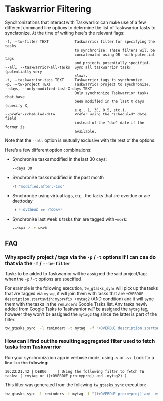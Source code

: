 # Taskwarrior Filtering

Synchronizations that interact with Taskwarrior can make use of a few different
command line options to determine the list of Taskwarrior tasks to synchronize.
At the time of writing here's the relevant flags:

```text
-f, --tw-filter TEXT            Taskwarrior filter for specifying the tasks
                                to synchronize. These filters will be
                                concatenated using OR  with potential tags
                                and projects potentially specified.
--all, --taskwarrior-all-tasks  Sync all taskwarrior tasks (potentially very
                                slow).
-t, --taskwarrior-tags TEXT     Taskwarrior tags to synchronize.
-p, --tw-project TEXT           Taskwarrior project to synchronize.
--days, --only-modified-last-X-days TEXT
                                Only synchronize Taskwarrior tasks that have
                                been modified in the last X days (specify X,
                                e.g., 1, 30, 0.5, etc.).
--prefer-scheduled-date         Prefer using the "scheduled" date field
                                instead of the "due" date if the former is
                                available.
```

Note that the `--all` option is mutually exclusive with the rest of the options.

Here's a few different option combinations:

- Synchronize tasks modified in the last 30 days:

  ```sh
  --days 30
  ```

- Synchronize tasks modified in the past month

  ```sh
  -f "modified.after:-1mo"
  ```

- Synchronize using virtual tags, e.g., the tasks that are overdue or are due:today

  ```sh
  -f "+OVERDUE or +TODAY"
  ```

- Synchronize last week's tasks that are tagged with `+work`:

  ```sh
  --days 7 -t work
  ```

## FAQ

### Why specify project / tags via the `-p` / `-t` options if I can can do that via the `-f` / `--tw-filter`

Tasks to be added to Taskwarrior will be assigned the said project/tags when the
`-p` / `-t` options are specified.

For example in the following execution, `tw_gtasks_sync` will pick up the tasks
that are tagged via `mytag`, it will join them with tasks that are `+OVERDUE
description.startswith:myprefix +mytag2` (AND condition) and it will sync them
with the tasks in the `reminders` Google Tasks list. Any tasks newly added from
Google Tasks to Taskwarrior _will_ be assigned the `mytag` tag, however they
won't be assigned the `mytag2` tag since the latter is part of the filter.

```sh
tw_gtasks_sync  -l reminders -t mytag  -f "+OVERDUE description.startswith:myprefix +mytag2"
```

### How can I find out the resulting aggregated filter used to fetch tasks from Taskwarrior

Run your synchronization app in verbose mode, using `-v` or `-vv`. Look for a
line like the following:

```text
10:22:21.42 | DEBUG     | Using the following filter to fetch TW tasks: ( +mytag or ((+OVERDUE pro:myproj) and -mytag2) )
```

This filter was generated from the following `tw_gtasks_sync` execution:

```sh
tw_gtasks_sync -l reminders -t mytag -f "((+OVERDUE pro:myproj) and -mytag2)" -v
```
